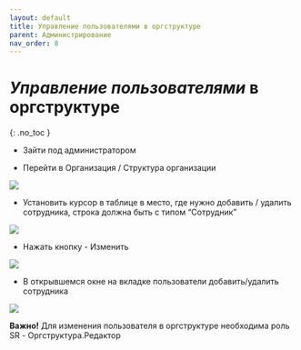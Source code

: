 ```yaml
---
layout: default
title: Управление пользователями в оргструктуре
parent: Администрирование
nav_order: 8
---
```


# *Управление пользователями* в оргструктуре
{: .no_toc }

- Зайти под администратором

- Перейти в Организация / Структура организации

![](../../images/str.png)

- Установить курсор в таблице в место, где нужно добавить / удалить сотрудника,
строка должна быть с типом “Сотрудник”

![](../../images/str1.png)

- Нажать кнопку - Изменить

![](../../images/str2.png)

- В открывшемся окне на вкладке пользователи добавить/удалить сотрудника

![](../../images/str3.png)

**Важно!** Для изменения пользователя в оргструктуре необходима роль SR - Оргструктура.Редактор
